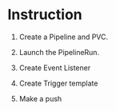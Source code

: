# Instruction


1. Create a Pipeline and PVC.


2. Launch the PipelineRun.


3. Create Event Listener


4. Create Trigger template


5. Make a push